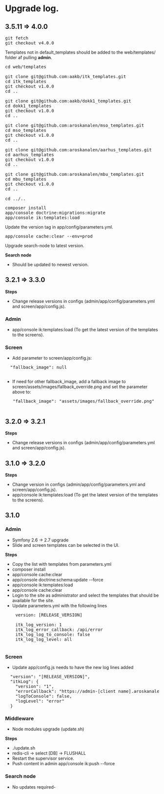 # Upgrade log.

## 3.5.11 => 4.0.0

<pre>
git fetch
git checkout v4.0.0
</pre>

Templates not in default_templates should be added to the web/templates/ folder af pulling __admin__.

<pre>
cd web/templates

git clone git@github.com:aakb/itk_templates.git
cd itk_templates
git checkout v1.0.0
cd ..

git clone git@github.com:aakb/dokk1_templates.git
cd dokk1_templates
git checkout v1.0.0
cd ..

git clone git@github.com:aroskanalen/mso_templates.git
cd mso_templates
git checkout v1.0.0
cd ..

git clone git@github.com:aroskanalen/aarhus_templates.git
cd aarhus_templates
git checkout v1.0.0
cd ..

git clone git@github.com:aroskanalen/mbu_templates.git
cd mbu_templates
git checkout v1.0.0
cd ..

cd ../..
</pre>

<pre>
composer install
app/console doctrine:migrations:migrate
app/console ik:templates:load
</pre>

Update the version tag in app/config/parameters.yml.

<pre>
app/console cache:clear --env=prod
</pre>

Upgrade search-node to latest version.


__Search node__

* Should be updated to newest version.


## 3.2.1 => 3.3.0

__Steps__

* Change release versions in configs (admin/app/config/parameters.yml and screen/app/config.js).

### Admin

 * app/console ik:templates:load (To get the latest version of the templates to the screens).

### Screen

 * Add parameter to screen/app/config.js:

 <pre>
  "fallback_image": null
 </pre>

 * If need for other fallback_image, add a fallback image to screen/assets/images/fallback_override.png and set the parameter above to:

 <pre>
   "fallback_image": "assets/images/fallback_override.png"
 </pre>

## 3.2.0 => 3.2.1

__Steps__

 * Change release versions in configs (admin/app/config/parameters.yml and screen/app/config.js).

## 3.1.0 => 3.2.0

__Steps__

 * Change version in configs (admin/app/config/parameters.yml and screen/app/config.js).
 * app/console ik:templates:load (To get the latest version of the templates to the screens).

## 3.1.0

### Admin
 * Symfony 2.6 -> 2.7 upgrade
 * Slide and screen templates can be selected in the UI.

__Steps__

 * Copy the list with templates from parameters.yml
 * composer install
 * app/console cache:clear
 * app/console doctrine:schema:update --force
 * app/console ik:templates:load
 * app/console cache:clear
 * Login to the site as administrator and select the templates that should be available for the site.
 * Update parameters.yml with the following lines

  <pre>
    version: [RELEASE_VERSION]
    
    itk_log_version: 1
    itk_log_error_callback: /api/error
    itk_log_log_to_console: false
    itk_log_log_level: all
  </pre>

### Screen

* Update app/config.js needs to have the new log lines added
<pre>
  "version": "[RELEASE_VERSION]",
  "itkLog": {
    "version": "1",
    "errorCallback": "https://admin-[client name].aroskanalen.dk/api/error",
    "logToConsole": false,
    "logLevel": "error"
  }
</pre>

### Middleware
 * Node modules upgrade (update.sh)

__Steps__

  * ./update.sh
  * redis-cli -> select [DB] -> FLUSHALL
  * Restart the supervisor service.
  * Push content in admin app/console ik:push --force


### Search node

 * No updates required-
